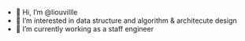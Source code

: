 - 👋 Hi, I’m @liouvillle
- 👀 I’m interested in data structure and algorithm & architecute design
- 🌱 I’m currently working as a staff engineer

<!---
liouvillle/liouvillle is a ✨ special ✨ repository because its `README.md` (this file) appears on your GitHub profile.
You can click the Preview link to take a look at your changes.
--->
